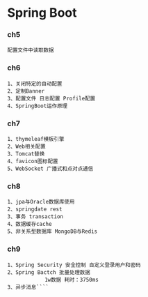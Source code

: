 # Spring Boot

### ch5

    配置文件中读取数据
 
### ch6

    1、关闭特定的自动配置
    2、定制Banner
    3、配置文件 日志配置 Profile配置
    4、SpringBoot运作原理

### ch7

    1、thymeleaf模板引擎
    2、Web相关配置
    3、Tomcat替换
    4、favicon图标配置
    5、WebSocket 广播式和点对点通信
    
### ch8
    
    1、jpa与Oracle数据库使用
    2、springdate rest
    3、事务 transaction
    4、数据缓存cache
    5、非关系型数据库 MongoDB与Redis
        
### ch9
    1、Spring Security 安全控制 自定义登录用户和密码
    2、Spring Bactch 批量处理数据  
                1w数据 耗时：3750ms  
    3、异步消息````      